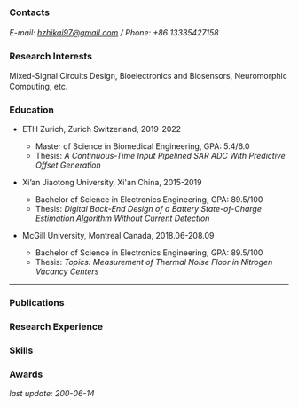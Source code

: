 ### Contacts

*E-mail: hzhikai97@gmail.com / Phone: +86 13335427158*
　
 
### Research Interests


Mixed-Signal Circuits Design, Bioelectronics and Biosensors, Neuromorphic Computing, etc.
　
 
### Education


- ETH Zurich, Zurich Switzerland, 2019-2022
  - Master of Science in Biomedical Engineering, GPA: 5.4/6.0 
  - Thesis: *A Continuous-Time Input Pipelined SAR ADC With Predictive Offset Generation*

- Xi’an Jiaotong University, Xi'an China, 2015-2019
  - Bachelor of Science in Electronics Engineering, GPA: 89.5/100
  - Thesis: *Digital Back-End Design of a  Battery State-of-Charge Estimation Algorithm Without Current Detection*

- McGill University, Montreal Canada, 2018.06-208.09
  - Bachelor of Science in Electronics Engineering, GPA: 89.5/100
  - Thesis: *Topics: Measurement of Thermal Noise Floor in Nitrogen Vacancy Centers*

---

### Publications

### Research Experience

### Skills

### Awards

*last update: 200-06-14*


